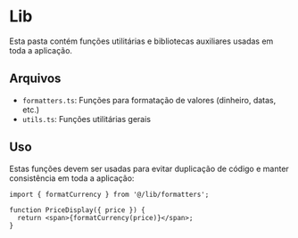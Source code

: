 
# Lib

Esta pasta contém funções utilitárias e bibliotecas auxiliares usadas em toda a aplicação.

## Arquivos

- `formatters.ts`: Funções para formatação de valores (dinheiro, datas, etc.)
- `utils.ts`: Funções utilitárias gerais

## Uso

Estas funções devem ser usadas para evitar duplicação de código e manter consistência em toda a aplicação:

```tsx
import { formatCurrency } from '@/lib/formatters';

function PriceDisplay({ price }) {
  return <span>{formatCurrency(price)}</span>;
}
```
